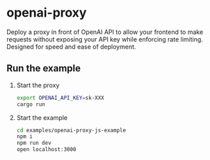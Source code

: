 # openai-proxy

Deploy a proxy in front of OpenAI API to allow your frontend to make requests without exposing your API key while enforcing rate limiting. Designed for speed and ease of deployment.

## Run the example

1. Start the proxy
    ```bash
    export OPENAI_API_KEY=sk-XXX
    cargo run
    ```
1. Start the example
    ```bash
    cd examples/openai-proxy-js-example
    npm i
    npm run dev
    open localhost:3000
    ```
